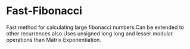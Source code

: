 # Fast-Fibonacci
Fast method for calculating large fibonacci numbers.Can be extended to other recurrences also.Uses unsigned long long and lesser modular operations than Matrix Exponentiation.
